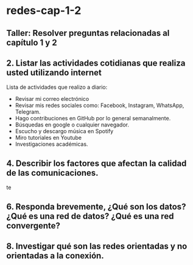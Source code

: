 # redes-cap-1-2
## Taller: Resolver preguntas relacionadas al capítulo 1 y 2
## 2. Listar las actividades cotidianas que realiza usted utilizando internet
Lista de actividades que realizo a diario:
- Revisar mi correo electrónico
- Revisar mis redes sociales como: Facebook, Instagram, WhatsApp, Telegram. 
- Hago contribuciones en GitHub por lo general semanalmente. 
- Búsquedas en google o cualquier navegador. 
- Escucho y descargo música en Spotify
- Miro tutoriales en Youtube
- Investigaciones académicas. 
## 4. Describir los factores que afectan la calidad de las comunicaciones.
 te
## 6. Responda brevemente, ¿Qué son los datos? ¿Qué es una red de datos? ¿Qué es una red convergente?
## 8. Investigar qué son las redes orientadas y no orientadas a la conexión. 
